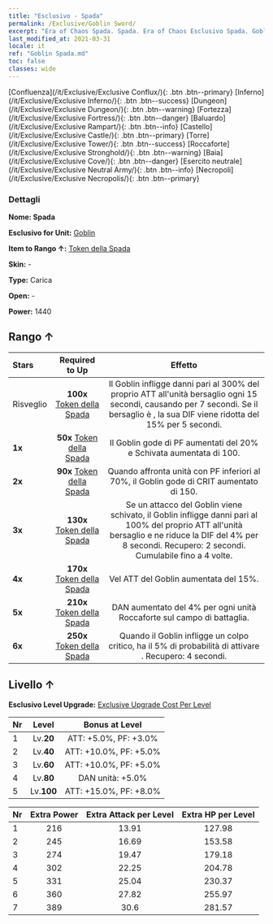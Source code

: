 ```yaml
---
title: "Esclusivo - Spada"
permalink: /Exclusive/Goblin Sword/
excerpt: "Era of Chaos Spada. Spada. Era of Chaos Esclusivo Spada. Goblin Esclusivo."
last_modified_at: 2021-03-31
locale: it
ref: "Goblin Spada.md"
toc: false
classes: wide
---
```

 [Confluenza](/it/Exclusive/Exclusive Conflux/){: .btn .btn--primary} [Inferno](/it/Exclusive/Exclusive Inferno/){: .btn .btn--success} [Dungeon](/it/Exclusive/Exclusive Dungeon/){: .btn .btn--warning} [Fortezza](/it/Exclusive/Exclusive Fortress/){: .btn .btn--danger} [Baluardo](/it/Exclusive/Exclusive Rampart/){: .btn .btn--info} [Castello](/it/Exclusive/Exclusive Castle/){: .btn .btn--primary} [Torre](/it/Exclusive/Exclusive Tower/){: .btn .btn--success} [Roccaforte](/it/Exclusive/Exclusive Stronghold/){: .btn .btn--warning} [Baia](/it/Exclusive/Exclusive Cove/){: .btn .btn--danger} [Esercito neutrale](/it/Exclusive/Exclusive Neutral Army/){: .btn .btn--info} [Necropoli](/it/Exclusive/Exclusive Necropolis/){: .btn .btn--primary} 

### Dettagli
 **Nome: Spada** 

 **Esclusivo for Unit:** [Goblin](/it/units/Goblin/) 

 **Item to Rango ↑:** [Token della Spada](/it/Items/con_912/)

 **Skin:** -

 **Type:** Carica

 **Open:** -

 **Power:** 1440

## Rango ↑

  |     Stars    |  Required to Up | Effetto |
  |:-------------|:---------------:|:---------------:|
  |  Risveglio  | **100x** [Token della Spada](/it/Items/con_912/) | <Spappolamento> Il Goblin infligge danni pari al 300% del proprio ATT all'unità bersaglio ogni 15 secondi, causando <Sanguinamento> per 7 secondi. Se il bersaglio è <affaticato>, la sua DIF viene ridotta del 15% per 5 secondi. |
  | **1x** <i class="fas fa-star"/> | **50x** [Token della Spada](/it/Items/con_912/) | Il Goblin gode di PF aumentati del 20% e Schivata aumentata di 100. |
  | **2x** <i class="fas fa-star"/> | **90x** [Token della Spada](/it/Items/con_912/) | Quando affronta unità con PF inferiori al 70%, il Goblin gode di CRIT aumentato di 150. |
  | **3x** <i class="fas fa-star"/> | **130x** [Token della Spada](/it/Items/con_912/) | <Colpo fulmineo> Se un attacco del Goblin viene schivato, il Goblin infligge danni pari al 100% del proprio ATT all'unità bersaglio e ne riduce la DIF del 4% per 8 secondi. Recupero: 2 secondi. Cumulabile fino a 4 volte. |
  | **4x** <i class="fas fa-star"/> | **170x** [Token della Spada](/it/Items/con_912/) | Vel ATT del Goblin aumentata del 15%. |
  | **5x** <i class="fas fa-star"/> | **210x** [Token della Spada](/it/Items/con_912/) | DAN aumentato del 4% per ogni unità Roccaforte sul campo di battaglia. |
  | **6x** <i class="fas fa-star"/> | **250x** [Token della Spada](/it/Items/con_912/) | <Spappolamenti a catena> Quando il Goblin infligge un colpo critico, ha il 5% di probabilità di attivare <Spappolamento>. Recupero: 4 secondi. |


## Livello ↑
 **Esclusivo Level Upgrade:** [Exclusive Upgrade Cost Per Level](/Exclusive/ExclusiveUpgradeCostPerLevel/)

  |  Nr  |   Level  | Bonus at Level |
  |:-----|:--------:|:--------------:|
  | 1 | Lv.**20** | ATT: +5.0%, PF: +3.0% |
  | 2 | Lv.**40** | ATT: +10.0%, PF: +5.0% |
  | 3 | Lv.**60** | ATT: +10.0%, PF: +5.0% |
  | 4 | Lv.**80** | DAN unità: +5.0% |
  | 5 | Lv.**100** | ATT: +15.0%, PF: +8.0% |


  |  Nr  |  Extra Power | Extra Attack per Level | Extra HP per Level |
  |:-----|:--------:|:--------:|:--------:|
  | 1 | 216 | 13.91 | 127.98 |
  | 2 | 245 | 16.69 | 153.58 |
  | 3 | 274 | 19.47 | 179.18 |
  | 4 | 302 | 22.25 | 204.78 |
  | 5 | 331 | 25.04 | 230.37 |
  | 6 | 360 | 27.82 | 255.97 |
  | 7 | 389 | 30.6 | 281.57 |


